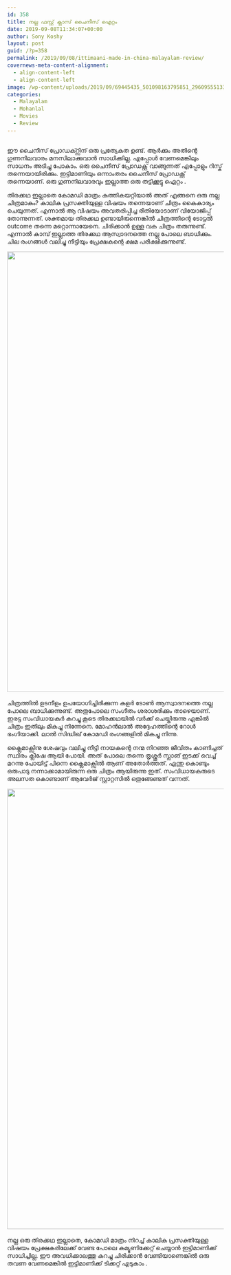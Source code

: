 ```yaml
---
id: 358
title: നല്ല ഫസ്റ്റ് ക്ലാസ് ചൈനീസ് ഐറ്റം
date: 2019-09-08T11:34:07+00:00
author: Sony Koshy
layout: post
guid: /?p=358
permalink: /2019/09/08/ittimaani-made-in-china-malayalam-review/
covernews-meta-content-alignment:
  - align-content-left
  - align-content-left
image: /wp-content/uploads/2019/09/69445435_501098163795851_2960955513333874688_o.jpg
categories:
  - Malayalam
  - Mohanlal
  - Movies
  - Review
---
```

## 

ഈ ചൈനീസ് പ്രോഡക്റ്സിന് ഒരു പ്രത്യേകത ഉണ്ട്. ആർക്കും അതിന്റെ ഗുണനിലവാരം മനസിലാക്കുവാൻ സാധിക്കില്ല. എപ്പോൾ വേണമെങ്കിലും സാധനം അടിച്ചു പോകാം. ഒരു ചൈനീസ് പ്രോഡക്റ്റ് വാങ്ങുന്നത് എപ്പോളും റിസ്ക് തന്നെയായിരിക്കും. ഇട്ടിമാണിയും ഒന്നാംതരം ചൈനീസ് പ്രോഡക്റ്റ് തന്നെയാണ്. ഒരു ഗുണനിലവാരവും ഇല്ലാത്ത ഒരു തട്ടിക്കൂട്ടു ഐറ്റം .

തിരക്കഥ ഇല്ലാതെ കോമഡി മാത്രം കുത്തികയറ്റിയാൽ അത് എങ്ങനെ ഒരു നല്ല ചിത്രമാകും? കാലിക പ്രസക്തിയുള്ള വിഷയം തന്നെയാണ് ചിത്രം കൈകാര്യം ചെയുന്നത്. എന്നാൽ ആ വിഷയം അവതരിപ്പിച്ച രീതിയോടാണ് വിയോജിപ്പ് തോന്നുന്നത്. ശക്തമായ തിരക്കഥ ഉണ്ടായിരുന്നെങ്കിൽ ചിത്രത്തിന്റെ ടോട്ടൽ outcome തന്നെ മറ്റൊന്നായേനെ. ചിരിക്കാൻ ഉള്ള വക ചിത്രം തരുന്നുണ്ട്. എന്നാൽ കാമ്പ് ഇല്ലാത്ത തിരക്കഥ ആസ്വാദനത്തെ നല്ല പോലെ ബാധിക്കും. ചില രംഗങ്ങൾ വലിച്ചു നീട്ടിയും പ്രേക്ഷകന്റെ ക്ഷമ പരീക്ഷിക്കുന്നുണ്ട്.

<div class="wp-block-image">
  <img loading="lazy" width="669" height="1024" src="/wp-content/uploads/2019/09/70042847_522431171633218_6527904837386895360_o-669x1024.jpg" alt="" class="wp-image-360" srcset="/wp-content/uploads/2019/09/70042847_522431171633218_6527904837386895360_o-669x1024.jpg 669w, /wp-content/uploads/2019/09/70042847_522431171633218_6527904837386895360_o-196x300.jpg 196w, /wp-content/uploads/2019/09/70042847_522431171633218_6527904837386895360_o.jpg 720w" sizes="(max-width: 669px) 100vw, 669px" />
</div>

ചിത്രത്തിൽ ഉടനീളം ഉപയോഗിച്ചിരിക്കുന്ന കളർ ടോൺ ആസ്വാദനത്തെ നല്ല പോലെ ബാധിക്കുന്നുണ്ട്. അതുപോലെ സംഗീതം ശരാശരിക്കും താഴെയാണ്. ഇരട്ട സംവിധായകർ കുറച്ചു കൂടെ തിരക്കഥയിൽ വർക്ക് ചെയ്തിരുന്നു എങ്കിൽ ചിത്രം ഇതിലും മികച്ചു നിന്നേനെ. മോഹൻലാൽ അദ്ദേഹത്തിന്റെ റോൾ ഭംഗിയാക്കി. ലാൽ സിദ്ധിഖ് കോമഡി രംഗങ്ങളിൽ മികച്ചു നിന്നു.

ക്ലൈമാക്സിനു ശേഷവും വലിച്ചു നീട്ടി നായകന്റെ നന്മ നിറഞ്ഞ ജീവിതം കാണിച്ചത് സ്ഥിരം ക്ലീഷേ ആയി പോയി. അത് പോലെ തന്നെ തൃശ്ശൂർ സ്ലാങ് ഇടക്ക് വെച്ച് മറന്നു പോയിട്ട് പിന്നെ ക്ലൈമാക്സിൽ ആണ് അതോര്‍ത്തത്. എന്തു കൊണ്ടും ഒരുപാടു നന്നാക്കാമായിരുന്ന ഒരു ചിത്രം ആയിരുന്നു ഇത്. സംവിധായകരുടെ അലസത കൊണ്ടാണ് ആവേർജ് സ്റ്റാറ്റസിൽ ഒതുങ്ങേണ്ടത് വന്നത്.

<div class="wp-block-image">
  <img loading="lazy" width="1024" height="1024" src="/wp-content/uploads/2019/09/IMG_20190908_122306-1024x1024.jpg" alt="" class="wp-image-361" srcset="/wp-content/uploads/2019/09/IMG_20190908_122306-1024x1024.jpg 1024w, /wp-content/uploads/2019/09/IMG_20190908_122306-300x300.jpg 300w, /wp-content/uploads/2019/09/IMG_20190908_122306-150x150.jpg 150w, /wp-content/uploads/2019/09/IMG_20190908_122306-768x768.jpg 768w, /wp-content/uploads/2019/09/IMG_20190908_122306.jpg 1080w" sizes="(max-width: 1024px) 100vw, 1024px" />
</div>

നല്ല ഒരു തിരക്കഥ ഇല്ലാതെ, കോമഡി മാത്രം നിറച്ച് കാലിക പ്രസക്തിയുള്ള വിഷയം പ്രേക്ഷകരിലേക്ക് വേണ്ട പോലെ കമ്യൂണിക്കേറ്റ് ചെയ്യാൻ ഇട്ടിമാണിക്ക് സാധിച്ചില്ല. ഈ അവധിക്കാലത്തു കുറച്ചു ചിരിക്കാൻ വേണ്ടിയാണെങ്കിൽ ഒരു തവണ വേണമെങ്കിൽ ഇട്ടിമാണിക്ക് ടിക്കറ്റ് എടുകാം .